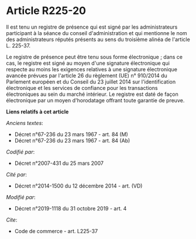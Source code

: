 # Article R225-20

Il est tenu un registre de présence qui est signé par les administrateurs participant à la séance du conseil d'administration
et qui mentionne le nom des administrateurs réputés présents au sens du troisième alinéa de l'article L. 225-37.

Le registre de présence peut être tenu sous forme électronique ; dans ce cas, le registre est signé au moyen d'une signature
électronique qui respecte au moins les exigences relatives à une signature électronique avancée prévues par l'article 26 du
règlement (UE) n° 910/2014 du Parlement européen et du Conseil du 23 juillet 2014 sur l'identification électronique et les
services de confiance pour les transactions électroniques au sein du marché intérieur. Le registre est daté de façon
électronique par un moyen d'horodatage offrant toute garantie de preuve.

**Liens relatifs à cet article**

_Anciens textes_:

  - Décret n°67-236 du 23 mars 1967 - art. 84 (M)
  - Décret n°67-236 du 23 mars 1967 - art. 84 (Ab)

_Codifié par_:

  - Décret n°2007-431 du 25 mars 2007

_Cité par_:

  - Décret n°2014-1500 du 12 décembre 2014 - art. (VD)

_Modifié par_:

  - Décret n°2019-1118 du 31 octobre 2019 - art. 4

_Cite_:

  - Code de commerce - art. L225-37
